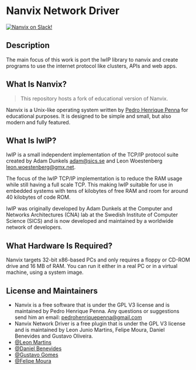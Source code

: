 # Nanvix Network Driver

[![Nanvix on Slack!](https://img.shields.io/badge/chat-on%20Slack-e01563.svg)](https://join.slack.com/t/nanvix/shared_invite/zt-1yu30bs28-nsNmw8IwCyh6MBBV~B~X7w)

## Description

The main focus of this work is port the lwIP library to nanvix and create programs to use the internet protocol like clusters, APIs and web apps.

## What Is Nanvix?

> This repository hosts a fork of educational version of Nanvix.

Nanvix is a Unix-like operating system written by [Pedro Henrique
Penna](https://github.com/ppenna) for educational purposes. It is designed to be
simple and small, but also modern and fully featured.

## What Is lwIP?

lwIP is a small independent implementation of the TCP/IP protocol suite created by Adam Dunkels <adam@sics.se> and
Leon Woestenberg <leon.woestenberg@gmx.net>.

The focus of the lwIP TCP/IP implementation is to reduce the RAM usage
while still having a full scale TCP. This making lwIP suitable for use
in embedded systems with tens of kilobytes of free RAM and room for
around 40 kilobytes of code ROM.

lwIP was originally developed by Adam Dunkels at the Computer and Networks
Architectures (CNA) lab at the Swedish Institute of Computer Science (SICS)
and is now developed and maintained by a worldwide network of developers.

## What Hardware Is Required?

Nanvix targets 32-bit x86-based PCs and only requires a floppy or
CD-ROM drive and 16 MB of RAM. You can run it either in a real PC
or in a virtual machine, using a system image.


## License and Maintainers

- Nanvix is a free software that is under the GPL V3 license and is maintained by Pedro Henrique Penna. Any questions or suggestions send him an email: <pedrohenriquepenna@gmail.com>
- Nanvix Network Driver is a free plugin that is under the GPL V3 license and is maintained by Leon Junio Martins, Felipe Moura, Daniel Benevides and Gustavo Oliveira.
- [@Leon Martins](https://www.github.com/leon-junio)
- [@Daniel Benevides](https://www.github.com/DanGBenevides)
- [@Gustavo Gomes](https://www.github.com/GustavGomes)
- [@Felipe Moura](https://www.github.com/felagmoura)
